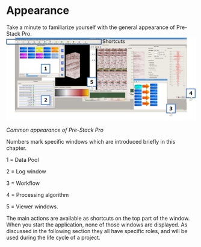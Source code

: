 # Appearance

Take a minute to familiarize yourself with the general appearance of Pre-Stack Pro.![](../../.gitbook/assets/001_getting_started.png)

_Common appearance of Pre-Stack Pro_

Numbers mark specific windows which are introduced briefly in this chapter.

1 = Data Pool

2 = Log window

3 = Workflow

4 = Processing algorithm

5 = Viewer windows.

The main actions are available as shortcuts on the top part of the window. When you start the application, none of those windows are displayed. As discussed in the following section they all have specific roles, and will be used during the life cycle of a project.

